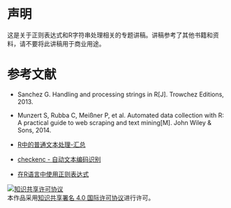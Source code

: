 # 声明

这是关于正则表达式和R字符串处理相关的专题讲稿。讲稿参考了其他书籍和资料，请不要将此讲稿用于商业用途。



# 参考文献

- Sanchez G. Handling and processing strings in R[J]. Trowchez Editions, 2013.

- Munzert S, Rubba C, Meißner P, et al. Automated data collection with R: A practical guide to web scraping and text mining[M]. John Wiley & Sons, 2014.

- [R中的普通文本处理-汇总](http://rstudio-pubs-static.s3.amazonaws.com/13823_dbf87ac4114b44f8a4b4fbd2ea5ea162.html)

- [checkenc - 自动文本编码识别](http://qinwenfeng.com/cn/checkenc/)

- [在R语言中使用正则表达式](http://xccds1977.blogspot.sg/2012/04/r_12.html)



<a rel="license" href="http://creativecommons.org/licenses/by/4.0/"><img alt="知识共享许可协议" style="border-width:0" src="https://i.creativecommons.org/l/by/4.0/88x31.png" /></a><br />本作品采用<a rel="license" href="http://creativecommons.org/licenses/by/4.0/">知识共享署名 4.0 国际许可协议</a>进行许可。


